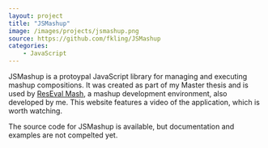 ```yaml
---
layout: project
title: "JSMashup"
image: /images/projects/jsmashup.png
source: https://github.com/fkling/JSMashup
categories:
    - JavaScript
---
```


JSMashup is a protoypal JavaScript library for managing and executing mashup compositions. It was created as part of my Master thesis and is used
by [ResEval Mash](http://open.reseval.org/), a mashup development environment, also developed by me. This website features a video of the application, which is worth watching. 

The source code for JSMashup is available, but documentation and examples are not compelted yet.
